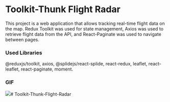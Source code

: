 <h1>Toolkit-Thunk Flight Radar</h1>

<p>This project is a web application that allows tracking real-time flight data on the map. Redux Toolkit was used for state management, Axios was used to retrieve flight data from the API, and React-Paginate was used to navigate between pages.</p>

<h3>Used Libraries</h3>

<p>@reduxjs/toolkit, axios, @splidejs/react-splide, react-redux, leaflet, react-leaflet, react-paginate, moment.</p>

<h3>GIF</h3>

<img src="/public/Vite + React — Mozilla Firefox 2024-06-28 21-09-24.gif"/># Toolkit-Thunk-Flight-Radar
